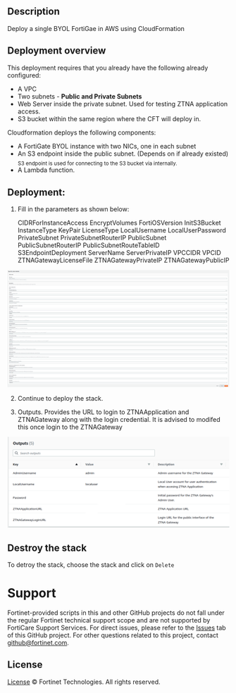 ## Description

Deploy a single BYOL FortiGae in AWS using CloudFormation

## Deployment overview


This deployment requires that you already have the following already configured:

-   A VPC
-   Two subnets - **Public and Private Subnets**
-   Web Server inside the private subnet.  Used for testing ZTNA application access.
-   S3 bucket within the same region where the CFT will deploy in.


Cloudformation deploys the following components:

-   A FortiGate BYOL instance with two NICs, one in each subnet
-   An S3 endpoint inside the public subnet. (Depends on if already existed)
    <sub>S3 endpoint is used for connecting to the S3 bucket via internally.
-   A Lambda function.

## Deployment:

1. Fill in the parameters as shown below:

    CIDRForInstanceAccess
    EncryptVolumes
    FortiOSVersion
    InitS3Bucket
    InstanceType
    KeyPair
    LicenseType
    LocalUsername
    LocalUserPassword
    PrivateSubnet
    PrivateSubnetRouterIP
    PublicSubnet
    PublicSubnetRouterIP
    PublicSubnetRouteTableID
    S3EndpointDeployment
    ServerName
    ServerPrivateIP
    VPCCIDR
    VPCID
    ZTNAGatewayLicenseFile
    ZTNAGatewayPrivateIP
    ZTNAGatewayPublicIP

 ![AWS FortiGate Deploy](./parameters.png)

 2. Continue to deploy the stack.

 3. Outputs.  Provides the URL to login to ZTNAApplication and ZTNAGateway along with the login credential.  It is advised to modifed this once login to the ZTNAGateway

![AWS FortiGate Output](output.png)

## Destroy the stack

To detroy the stack, choose the stack and click on `Delete`

# Support

Fortinet-provided scripts in this and other GitHub projects do not fall under the regular Fortinet technical support scope and are not supported by FortiCare Support Services.
For direct issues, please refer to the [Issues](https://github.com/fortinet/fortigate-terraform-deploy/issues) tab of this GitHub project.
For other questions related to this project, contact [github@fortinet.com](mailto:github@fortinet.com).

## License

[License](https://github.com/fortinet/fortigate-terraform-deploy/blob/master/LICENSE) © Fortinet Technologies. All rights reserved.







